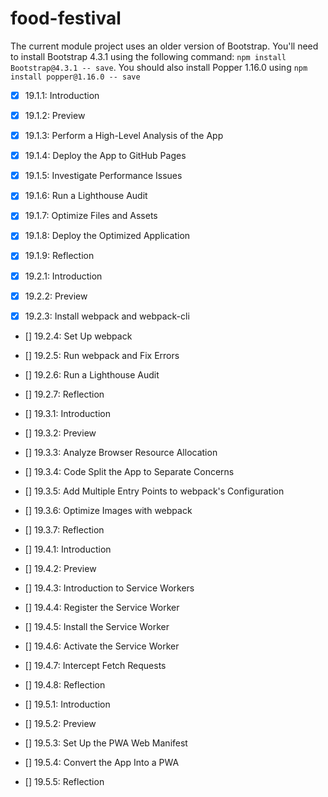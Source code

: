 # food-festival

The current module project uses an older version of Bootstrap. You'll need to install Bootstrap 4.3.1 using the following command: `npm install Bootstrap@4.3.1 -- save`. You should also install Popper 1.16.0 using `npm install popper@1.16.0 -- save`

- [x] 19.1.1: Introduction
- [x] 19.1.2: Preview
- [x] 19.1.3: Perform a High-Level Analysis of the App
- [x] 19.1.4: Deploy the App to GitHub Pages
- [x] 19.1.5: Investigate Performance Issues
- [x] 19.1.6: Run a Lighthouse Audit
- [x] 19.1.7: Optimize Files and Assets
- [x] 19.1.8: Deploy the Optimized Application
- [x] 19.1.9: Reflection

- [x] 19.2.1: Introduction
- [x] 19.2.2: Preview
- [x] 19.2.3: Install webpack and webpack-cli
- [] 19.2.4: Set Up webpack
- [] 19.2.5: Run webpack and Fix Errors
- [] 19.2.6: Run a Lighthouse Audit
- [] 19.2.7: Reflection

- [] 19.3.1: Introduction
- [] 19.3.2: Preview
- [] 19.3.3: Analyze Browser Resource Allocation
- [] 19.3.4: Code Split the App to Separate Concerns
- [] 19.3.5: Add Multiple Entry Points to webpack's Configuration
- [] 19.3.6: Optimize Images with webpack
- [] 19.3.7: Reflection

- [] 19.4.1: Introduction
- [] 19.4.2: Preview
- [] 19.4.3: Introduction to Service Workers
- [] 19.4.4: Register the Service Worker
- [] 19.4.5: Install the Service Worker
- [] 19.4.6: Activate the Service Worker
- [] 19.4.7: Intercept Fetch Requests
- [] 19.4.8: Reflection

- [] 19.5.1: Introduction
- [] 19.5.2: Preview
- [] 19.5.3: Set Up the PWA Web Manifest
- [] 19.5.4: Convert the App Into a PWA
- [] 19.5.5: Reflection